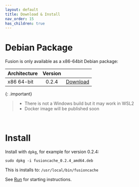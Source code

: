 ```yaml
---
layout: default
title: Download & Install
nav_order: 15
has_children: true
---
```


# Debian Package

Fusion is only available as a x86-64bit Debian package:

| Architecture | Version | |
|:---|:---:|:---:|
|x86 64-bit| 0.2.4 | [Download](https://fusion.gateway.scarf.sh/package/fusioncache_0.2.4_amd64.deb)|


{: .important}
> - There is not a Windows build but it may work in WSL2
> - Docker image will be published soon

<br/> 

# Install

Install with `dpkg`, for example for version 0.2.4:

`sudo dpkg -i fusioncache_0.2.4_amd64.deb`
 
This is installs to: `/usr/local/bin/fusioncache`

See [Run](run.md) for starting instructions.
